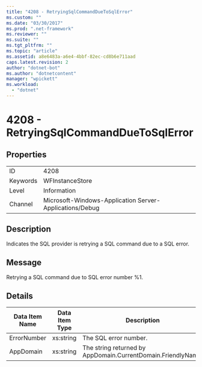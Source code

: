 ```yaml
---
title: "4208 - RetryingSqlCommandDueToSqlError"
ms.custom: ""
ms.date: "03/30/2017"
ms.prod: ".net-framework"
ms.reviewer: ""
ms.suite: ""
ms.tgt_pltfrm: ""
ms.topic: "article"
ms.assetid: a8e6483a-a6e4-4bbf-82ec-cd8b6e711aad
caps.latest.revision: 2
author: "dotnet-bot"
ms.author: "dotnetcontent"
manager: "wpickett"
ms.workload: 
  - "dotnet"
---
```

# 4208 - RetryingSqlCommandDueToSqlError
## Properties  

|||  
|-|-|  
|ID|4208|  
|Keywords|WFInstanceStore|  
|Level|Information|  
|Channel|Microsoft-Windows-Application Server-Applications/Debug|  

## Description  
 Indicates the SQL provider is retrying a SQL command due to a SQL error.  

## Message  
 Retrying a SQL command due to SQL error number %1.  

## Details  


| Data Item Name | Data Item Type |                         Description                          |
|----------------|----------------|--------------------------------------------------------------|
|  ErrorNumber   |   xs:string    |                    The SQL error number.                     |
|   AppDomain    |   xs:string    | The string returned by AppDomain.CurrentDomain.FriendlyName. |

